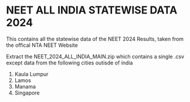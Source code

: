 # NEET ALL INDIA STATEWISE DATA 2024

This contains all the statewise data of the NEET 2024 Results, taken from the offical NTA NEET Website

Extract the NEET_2024_ALL_INDIA_MAIN.zip which contains a single .csv except data from the following cities outisde of india
1. Kaula Lumpur
2. Lamos
3. Manama
4. Singapore
